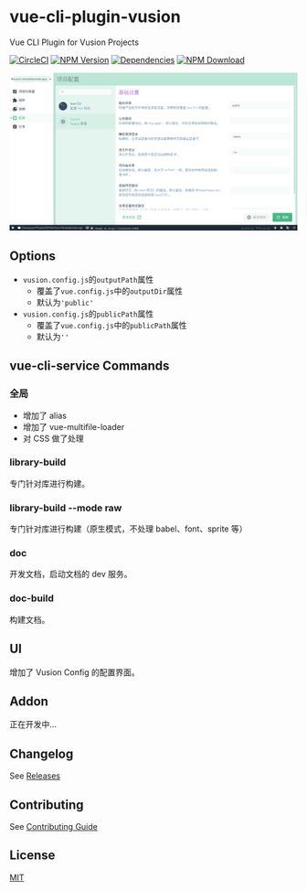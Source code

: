 # vue-cli-plugin-vusion

Vue CLI Plugin for Vusion Projects

[![CircleCI][circleci-img]][circleci-url]
[![NPM Version][npm-img]][npm-url]
[![Dependencies][david-img]][david-url]
[![NPM Download][download-img]][download-url]

[circleci-img]: https://img.shields.io/circleci/project/github/vusion/vue-cli-plugin-vusion.svg?style=flat-square
[circleci-url]: https://circleci.com/gh/vusion/vue-cli-plugin-vusion
[npm-img]: http://img.shields.io/npm/v/vue-cli-plugin-vusion.svg?style=flat-square
[npm-url]: http://npmjs.org/package/vue-cli-plugin-vusion
[david-img]: http://img.shields.io/david/vusion/vue-cli-plugin-vusion.svg?style=flat-square
[david-url]: https://david-dm.org/vusion/vue-cli-plugin-vusion
[download-img]: https://img.shields.io/npm/dm/vue-cli-plugin-vusion.svg?style=flat-square
[download-url]: https://npmjs.org/package/vue-cli-plugin-vusion

![screenshot](./screenshot.png)

## Options

- `vusion.config.js`的`outputPath`属性
    - 覆盖了`vue.config.js`中的`outputDir`属性
    - 默认为`'public'`
- `vusion.config.js`的`publicPath`属性
    - 覆盖了`vue.config.js`中的`publicPath`属性
    - 默认为`''`

## vue-cli-service Commands

### 全局

- 增加了 alias
- 增加了 vue-multifile-loader
- 对 CSS 做了处理

### library-build

专门针对库进行构建。

### library-build --mode raw

专门针对库进行构建（原生模式，不处理 babel、font、sprite 等）

### doc

开发文档，启动文档的 dev 服务。

### doc-build

构建文档。

## UI

增加了 Vusion Config 的配置界面。

## Addon

正在开发中...

## Changelog

See [Releases](https://github.com/vusion/vue-cli-plugin-vusion/releases)

## Contributing

See [Contributing Guide](https://github.com/vusion/DOCUMENTATION/issues/8)

## License

[MIT](LICENSE)
